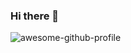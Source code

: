 ### Hi there 👋

<!--
```ts
var dev = new Developer('Hiru');

while(dev.isCoding())
{
  dev.listenToMusic();
  dev.openStackOverFlow();
  dev.drinkWater();
}

```

## :fire: Let's work harder to build a beautiful :earth_americas:
## :two_men_holding_hands: Together!
-->

<img align="left" alt="awesome-github-profile" src="https://github-readme-stats.vercel.app/api?username=hirupiyumika&show_icons=true"/>




<!--
**hirupiyumika/hirupiyumika** is a ✨ _special_ ✨ repository because its `README.md` (this file) appears on your GitHub profile.

Here are some ideas to get you started:

- 🔭 I’m currently working on ...
- 🌱 I’m currently learning ...
- 👯 I’m looking to collaborate on ...
- 🤔 I’m looking for help with ...
- 💬 Ask me about ...
- 📫 How to reach me: ...
- 😄 Pronouns: ...
- ⚡ Fun fact: ...
-->
